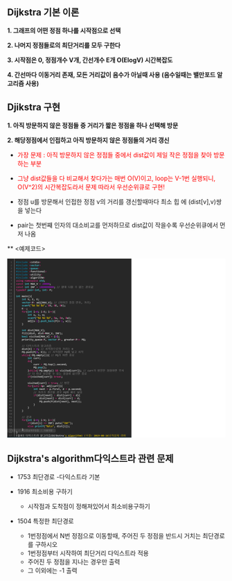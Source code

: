 ## Dijkstra 기본 이론

**1. 그래프의 어떤 정점 하나를 시작점으로 선택**

**2. 나머지 정점들로의 최단거리를 모두 구한다**

**3. 시작점은 0,  정점개수 V개, 간선개수 E개 O(ElogV) 시간복잡도**

**4. 간선마다 이동거리 존재, 모든 거리값이 음수가 아닐때 사용
(음수일때는 밸만포드  알고리즘 사용)**

## Djikstra 구현 
**1. 아직 방문하지 않은 정점들 중 거리가 짧은 정점을 하나 선택해 방문**

**2. 해당정점에서 인접하고 아직 방문하지 않은 정점들의 거리 갱신**

 * <span style="color:red">가장 문제 : 아직 방문하지 않은 정점들 중에서 dist값이 제일 작은 정점을 찾아 방문하는 부분
  </span>

 * <span style="color:red"> 그냥 dist값들을 다 비교해서 찾다가는 매번 O(V)이고, loop는 V-1번 실행되니, O(V^2)의 시간복잡도라서 문제 따라서 우선순위큐로 구현!
  </span>

 * 정점 u를 방문해서 인접한 정점 v의 거리를 갱신할때마다 최소 힙 에 (dist[v],v)쌍을 넣는다 

 * pair는 첫번쨰 인자의 대소비교를 먼저하므로 dist값이 작을수록 우선순위큐에서 먼저 나옴


 ** <예제코드>

![dijkstra](./img/djkstra.png)


## Dijkstra's algorithm다익스트라 관련 문제

* 1753 최단경로 -다익스트라 기본

* 1916 최소비용 구하기

	* 시작점과 도착점이 정해져있어서 최소비용구하기
	
* 1504 특정한 최단경로

	* 1번정점에서 N번 정점으로 이동할때,  주어진 두 정점을 반드시 거치는 최단경로를 구하시오
	* 1번정점부터 시작하여 최단거리 다익스트라 적용
	* 주어진 두 정점을 지나는 경우만 출력 
	* 그 이외에는 -1 출력
 


